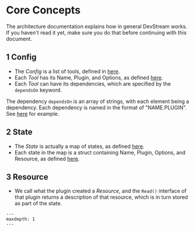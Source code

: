 # Core Concepts

The architecture documentation explains how in general DevStream works. If you haven't read it yet, make sure you do that before continuing with this document.

## 1 Config

- The _Config_ is a list of tools, defined in [here](https://github.com/devstream-io/devstream/blob/main/internal/pkg/configloader/config.go#L19).
- Each _Tool_ has its Name, Plugin, and Options, as defined [here](https://github.com/devstream-io/devstream/blob/main/internal/pkg/configloader/config.go#L24).
- Each _Tool_ can have its dependencies, which are specified by the `dependsOn` keyword.

The dependency `dependsOn` is an array of strings, with each element being a dependency. Each dependency is named in the format of "NAME.PLUGIN". See [here](https://github.com/devstream-io/devstream/blob/main/examples/quickstart.yaml#L16) for example.

## 2 State

- The _State_ is actually a map of states, as defined [here](https://github.com/devstream-io/devstream/blob/main/internal/pkg/statemanager/state.go#L21).
- Each state in the map is a struct containing Name, Plugin, Options, and Resource, as defined [here](https://github.com/devstream-io/devstream/blob/main/internal/pkg/statemanager/state.go#L14).

## 3 Resource

- We call what the plugin created a _Resource_, and the `Read()` interface of that plugin returns a description of that resource, which is in turn stored as part of the state.

```{toctree}
---
maxdepth: 1
---
```